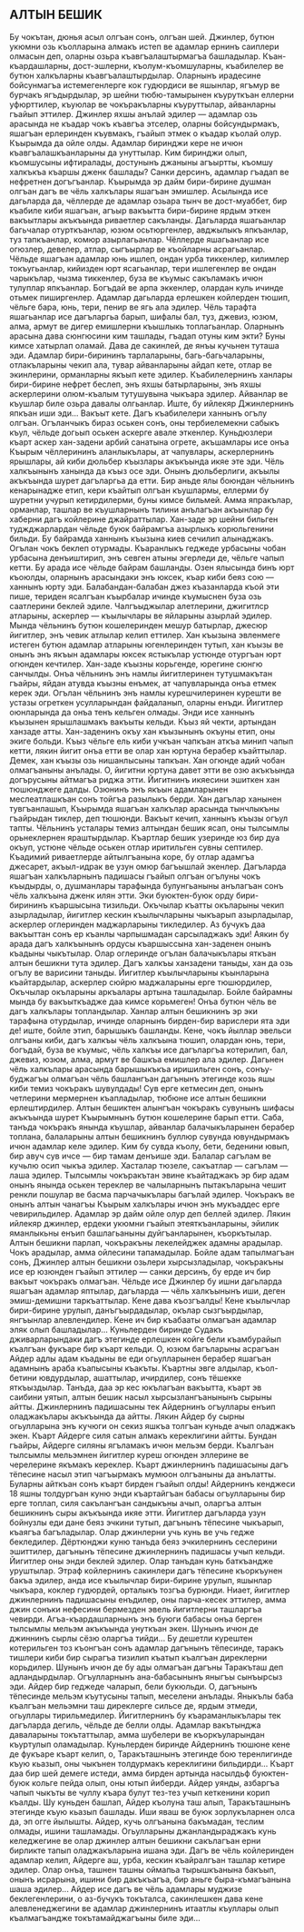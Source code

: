## АЛТЫН БЕШИК

Бу чокътан, дюнья асыл олгъан сонъ, олгъан шей. Джинлер, бутюн укюмни озь къолларына алмакъ истеп ве адамлар ернинъ саиплери олмасын деп, оларны озьра къавгъалаштырмагъа башладылар. Къан-къардашларны, дост-эшлерни, къолум-къомшуларны, къабилелер ве бутюн халкъларны къавгъалаштырдылар. Оларнынъ ирадесине бойсунмагъа истемегенлерге кок гудюрдиси ве яшынлар, ягъмур ве бурчакъ ягъдырдылар, эр шейни тюбю-тамырынен къуруткъан еллерни уфюрттилер, къуюлар ве чокъракъларны къуруттылар, айванларны гъайып эттилер.
Джинлер яхшы анълай эдилер — адамлар озь арасында не къадар чокъ къавгъа этселер, оларны бойсундырмакъ, яшагъан ерлеринден къувмакъ, гъайып этмек о къадар къолай олур. Къырымда да ойле олды. Адамлар биринджи кере не ичюн къавгъалашкъанларыны да унуттылар. Ким биринджи олып, къомшусыны ифтиралады, достунынъ джаныны агъыртты, къомшу халкъкъа къаршы дженк башлады? Санки дерсинъ, адамлар гъадап ве нефретнен догъгъанлар. Къырымда эр дайм бири-бирине душман олгъан дагъ ве чёль халкълары яшагъан эмишлер.
Асылында исе дагьларда да, чёллерде де адамлар озьара тынч ве дост-муаббет, бир къабиле киби яшагъан, агъыр вакъытта бири-бирине ярдым эткен вакъытлары акъкъында риваетлер сакъланды.
Дагьларда яшагьанлар багьчалар отурткъанлар, юзюм осьтюргенлер, авджылыкъ япкъанлар, туз тапкъанлар, комюр азырлагьанлар. Чёллерде яшагьанлар исе огюзлер, девелер, атлар, сыгъырлар ве къойларны асрагьанлар. Чёльде яшагъан адамлар юнь ишлеп, ондан урба тиккенлер, килимлер токъугьанлар, кийизден юрт ясагьанлар, тери ишлегенлер ве ондан чарыкълар, чызма тиккенлер, буза ве къумыс сакъламакъ ичюн тулуплар япкъанлар. Богъдай ве арпа эккенлер, олардан куль ичинде отьмек пиширгенлер.
Адамлар дагьларда ерлешкен койлерден тюшип, чёльге бара, юнь, тери, пенир ве ягь ала эдилер. Чёль тарафта яшагьанлар исе дагъларгьа барып, шифалы бал, туз, джевиз, юзюм, алма, армут ве дигер емишлерни къышлыкь топлагьанлар. Оларнынъ арасына дава сюнгюсини ким ташлады, гъадап отуны ким экти? Буны кимсе хатырлап оламай.
Дава де сакинлей, де янъы кучьнен туташа эди. Адамлар бири-бирининъ тарлаларыны, багь-багьчаларыны, отлакъларыны чекип ала, тувар айванларыны айдап кете, отлар ве экинлерини, орманларны якъып кете эдилер. Къабилелернинъ ханлары бири-бирине нефрет беслеп, энъ яхшы батырларыны, энъ яхшы аскерлерини олюм-къалым тутушувына чыкъара эдилер. Айванлар ве къушлар биле озьра давалы олгьанлар. Иште, бу ийлекяр Джинлернинъ япкъан иши эди...
Вакъыт кете. Дагъ къабилелери ханнынъ огълу олгъан. Огъланчыкъ бираз оськен сонъ, оны тербиелемекни сабыкъ къул, чёльде догьып оськен аскерге авале эткенлер. Куньдюзлери къарт аскер хан-задени арбий санатына огрете, акъшамлары исе онъа Къырым чёллерининъ аланлыкълары, ат чапувлары, аскерлернинъ ярышлары, ай киби дюльбер къызлары акъкъында икяе эте эди.
Чёль халкъынынъ ханында да къыз осе эди. Онынъ дюльберлиги, акъылы акъкъында шурет дагъларгьа да етти. Бир аньде ялы боюндан чёльнинъ кенарынадже етип, кери къайтып олгъан къушлармы, еллерми бу шуретни учурып кетирдилерми, буны кимсе бильмей. Амма япракълар, орманлар, ташлар ве къушларнынъ тилини анълагъан акъынлар бу хаберни дагъ койлерине джайраттылар.
Хан-заде эр шейни бильген туджджарлардан чёльде буюк байрамгъа азырлыкъ корюльгенини бильди. Бу байрамда ханнынъ къызына киев сечилип алынаджакъ. Огълан чокъ беклеп отурмады. Къаранлыкъ геджеде урбасыны чобан урбасына денъиштирип, энъ севген атыны эгерледи де, чёльге чапып кетти.
Бу арада исе чёльде байрам башланды. Озен ялысында бинъ юрт къоюлды, оларнынъ арасындаки энъ юксек, къар киби беяз сою — ханнынъ юрту эди. Балабандан-балабан джез къазанларда къой эти пише, териден ясалгъан къырбалар ичинде къумыснен буза озь саатлерини беклей эдиле. Чалгъыджылар алетлерини, джигитлср атларыны, аскерлер — къылычлары ве яйларыны азырлай эдилер. Мында чёльнинъ бутюн кошелеринден мешур батырлар, джесюр йигитлер, энъ чевик атлылар келип еттилер.
Хан къызына эвленмеге истеген бутюн адамлар атларыны югенлеринден тутып, хан къызы ве онынъ энъ якъын адамлары юксек ястыкълар устюнде отургъан юрт огюнден кечтилер. Хан-заде къызны корьгенде, юрегине сюнгю санчылды. Онъа чёльнинъ энъ намлы йигитлеринен тутушмакътан гъайры, яйдан атувда къызны енъмек, ат чапувларында онъа етмек керек эди.
Огълан чёльнинъ энъ намлы курешчилеринен курешти ве устазы огреткен усулларындан файдаланып, оларны енъди. Йигитлер оюнларында да онъа тенъ кельген олмады. Энди исе ханнынъ къызынен ярышлашмакъ вакъыты кельди. Къыз яй чекти, артындан ханзаде атты. Хан-заденинъ окъу хан къызынынъ окъуны етип, оны экиге больди. Къыз чёльге ель киби учкъан чапкъан аткъа минип чапып кетти, лякин йигит онъа етти ве олар хан юртуна берабер къайттылар. Демек, хан къызы озь нишанлысыны тапкъан.
Хан огюнде адий чобан олмагъаныны анълады. О, йигитни юртуна давет этти ве озю акъкъында догърусыны айтмагъа риджа этти. Йигитнинъ икяесини эшиткен хан тюшюнджеге далды. Озюнинъ энъ якъын адамларынен меслеатлашкъан сонъ тойгъа разылыкъ берди. Хан дагълар ханынен тувгъанлашып, Къырымда яшагъан халкълар арасында тынчлыкъны гъайрыдан тиклер, деп тюшюнди.
Вакъыт кечип, ханнынъ къызы огъул тапты. Чёльнинъ усталары темиз алтындан бешик ясап, оны тылсымлы орьнеклернен яраштырдылар. Къартлар бешик узеринде юз бир дуа окъуп, устюне чёльде оськен отлар иритильген сувны септилер. Къадимий риваетлерде айтылгъанына коре, бу отлар адамгъа джесарет, акъыл-идрак ве узун омюр багъышлай экенлер.
Дагъларда яшагъан халкъларнынъ падишасы гъайып олгъан огълуны чокъ къыдырды, о, душманлары тарафында булунгьаныны анълагъан сонъ чёль халкъына дженк илян этти. Эки буюктен-буюк орду бири-бирининъ къаршысына тизильди. Окъчылар къатты окъларыны чекип азырладылар, йигитлер кескин къылычларыны чыкъарып азырладылар, аскерлер оглеринден маджарларыны тикледилер. Аз бучукъ даа вакъыттан сонъ ер къанлы чарпышмадан сарсыладжакъ эди!
Аякин бу арада дагъ халкъынынъ ордусы къаршыссына хан-заденен онынъ къадыны чыкътылар. Олар оглеринде огълан балачыкълары яткъан алтын бешикни тута эдилер. Дагъ халкъы ханзадени таныды, хан да озь огълу ве варисини таныды. Йигитлер къылычларыны къынларына къайтардылар, аскерлер сюйрю маджаларыны ерге тюшюрдилер, Окъчылар окъларыны аркъалары артына ташладылар.
Бойле байрамны мында бу вакъыткъадже даа кимсе корьмеген! Онъа бутюн чёль ве дагъ халкълары топландылар. Ханлар алтын бешикнинъ эр эки тарафына отурдылар, ичинде оларнынъ бирден-бир варислери ята эди де! иште, бойле этип, барышыкъ башланды. Кене, чокъ йыллар эвельси олгъаны киби, дагъ халкъы чёль халкъына тюшип, олардан юнь, тери, богъдай, буза ве къумыс, чёль халкъы исе дагъларгъа котерилип, бал, джевиз, юзюм, алма, армут ве башкъа емишлер ала эдилер.
Дагьнен чёль халкълары арасында барышыкъкъа иришильген сонъ, сонъу-буджагъы олмагъан чёль башлангъан дагънынъ этегинде козь яшы киби темиз чокъракъ шувулдады! Сув ерге кетмесин деп, онынъ четлерини мермернен къапладылар, тюбюне исе алтын бешикни ерлештирдилер. Алтын бешиктен алынгъан чокъракъ сувунынъ шифасы акъкъында шурет Къырымнынъ бутюн кошелерине барып етти. Саба, танъда чокъракъ янында къушлар, айванлар балачыкъларынен берабер топлана, балаларыны алтын бешикнинъ буллюр сувунда ювундырмакъ ичюн адамлар келе эдилер. Ким бу сувда къолу, бети, беденини ювып, бир авуч сув ичсе — бир тамам денъише эди. Балалар сагълам ве кучьлю осип чыкъа эдилер. Хасталар тюзеле, сакъатлар — сагълам — лаша эдилер. Тылсымлы чокъракътан эвине къайтаджакъ эр бир адам онынъ янында оськен тереклер ве чалыларнынъ пытакъларына чешит ренкли пошулар ве басма парчачыкълары багълай эдилер. Чокъракъ ве онынъ алтын чанагъы Къырым халкълары ичюн энъ мукъаддес ерге чевирильдилер.
Адамлар эр дайм ойле олур деп беллей эдилер. Лякин ийлекяр джинлер, ердеки укюмни гъайып этеяткъанларыны, эйилик яманлыкьны енъип башлагьаныны дуйгъанларынен, къоркътылар. Алтын бешикни парлап, чокъракъны лекелейджек адамны арадылар. Чокъ арадылар, амма ойлесини тапамадылар. Бойле адам тапылмагъан сонъ, Джинлер алтын бешикни озьлери хырсызладылар, чокъракъны исе ер юзюнден гъайып эттилер — санки дерсинъ, бу ерде ич бир вакъыт чокъракъ олмагъан. Чёльде исе Джинлер бу ишни дагьларда яшагъан адамлар яптылар, дагьларда — чёль халкъынынъ иши, деген эмиш-демишни таркъаттылар.
Кене дава къозгъалды! Кене къылычлар бири-бирине урулып, данъгъырдадылар, окълар сызгъырдылар, янгъынлар алевлендилер. Кене ич бир къабааты олмагъан адамлар эляк олып башладылар...
Куньлерден биринде Судакъ дживарларындаки дагъ этегинде ерлешкен койге бели къамбурайып къалгъан фукъаре бир къарт кельди. О, юзюм багъларыны асрагъан Айдер адлы адам къадыны ве еди огьулларынен берабер яшагъан адамнынъ араба къапысыны къакъты. Къартны эвге алдылар, къол-бетини ювдурдылар, ашаттылар, ичирдилер, сонъ тёшекке яткъыздылар. Танъда, даа эр кес юкълагъан вакъытта, къарт эв саибини уятып, алтын бешик насыл хырсызлангъанынынъ сырыны айтты. Джинлернинъ падишасыны тек Айдернинъ огъуллары енъип оладжакълары акъкъында да айтты. Лякин Айдер бу сырны огьулларына энъ кучюги он секиз яшкъа толгъан куньде ачып оладжакъ экен. Къарт Айдерге силя сатын алмакъ кереклигини айтты. Бундан гъайры, Айдерге силяны ягъламакъ ичюн мельэм берди. Къалгъан тылсымлы мельэмнен йигитлер куреш огюнден эллерине ве черелерине якъмакъ кереклер. Къарт джинлернинъ падишасыны дагъ тёпесине насыл этип чагъырмакъ мумюон олгъаныны да анълатты. Буларны айткъан сонъ къарт бирден гъайып олды!
Айдернинъ кенджеси 18 яшны толдургъан куню энди къартайгъан бабасы огъулларыны бир ерге топлап, силя сакълангъан сандыкъны ачып, оларгъа алтын бешикнинъ сыры акъкъында икяе этти. Йигитлер дагъларда узун бойнузлы еди дане беяз эчкини тутып, дагънынъ тёпесине чыкъарып, къаягъа багъладылар. Олар джинлерни учь кунь ве учь гедже бекледилер. Дёртюнджи куню танъда беяз эчкилернинъ сеслерини эшиттилер, дагънынъ тёпесине джинлернинъ падишасы учып кельди. Йигитлер оны энди беклей эдилер.
Олар танъдан кунь баткъандже уруштылар. Этраф койлернинъ сакинлери дагъ тёпесине къоркъунен бакъа эдилер, анда исе къылычлар бири-бирине урулып, яшынлар чыкъара, коклер гудюрдей, орталыкъ тозгъа бурюнди. Ниает, йигитлер джинлернинъ падишасыны енъдилер, оны парча-кесек эттилер, амма джин сонъки нефесини бермезден эвель йигитлерни ташларгъа чевирди. Агъа-къардашларнынъ энъ буюги бабасы онъа берген тылсымлы мельэм акъкъында унуткъан экен. Шунынъ ичюн де джиннинъ сырлы сёзю оларгъа тийди...
Бу дешетли курештен котерильген тоз къонгъан сонъ адамлар дагънынъ тёпесинде, таракъ тишлери киби бир сырагъа тизилип къатып къалгъан диреклерни корьдилер. Шунынъ ичюн де бу ады олмагъан дагъны Таракъташ деп адландырдылар. Огъулларнынъ ана-бабасынынъ яныгъы сынъырсыз эди. Айдер бир геджеде чаларып, бели букюльди. О, дагънынъ тёпесинде мельэм къутусыны тапып, меселени анълады. Яныкълы баба къалгъан мельэмни таш диреклерге сильсе де, ярдым этмеди, огьуллары тирильмедилер.
Йигитлернинъ бу къараманлыкълары тек дагъларда дегиль, чёльде де белли олды. Адамлар вакътынджа даваларыны токътаттылар, амма шубелери ве къоркъуларындан къуртулып оламадылар. Куньлерден биринде Айдернинъ тюшюне кене де фукъаре къарт келип, о, Таракъташнынъ этегинде бою теренлигинде къую кьазып, оны чыкънен толдурмакъ кереклигини бильдирди... Къарт даа бир шей демеге истеди, амма бирден артында насылдьф буюктен-буюк кольге пейда олып, оны ютып йиберди. Айдер уянды, азбаргъа чапып чыкъты ве чуллу къара булут тез-тез учып кеткенини корип къалды.
Шу куньден башлап, Айдер къолуна таш алып, Таракъташнынъ этегинде къую кьазып башлады. Иши яваш ве буюк зорлукъларнен олса да, эп огге йылышты. Айдер, кучь олгъанына бакъмадан, теслим олмады, ишини ташламады. Огьулларыны джанландыраджакъ кунь келеджегине ве олар джинлер алтын бешикни сакълагъан ерни бирликте тапып оладжакъларына ишана эди.
Дагъ ве чёль койлеринден адамлар келип, Айдерге аш, урба, кескин къайралгъан ташлар кетире эдилер. Олар онъа, ташнен ташны оймапьа тырышкъанына бакъып, онынъ исрарына, ишини бир дакъкъагъа, бир аньге быра-къмагъанына шаша эдилер... Айдер исе дагъ ве чёль адамлары муджизе беклегенлерини, о аз-бучукъ токъталса, сакинлешкен дава кене алевленеджегини ве адамлар джинлернинъ итаатлы къуллары олып къалмагъандже токътамайджагъыны биле эди...
